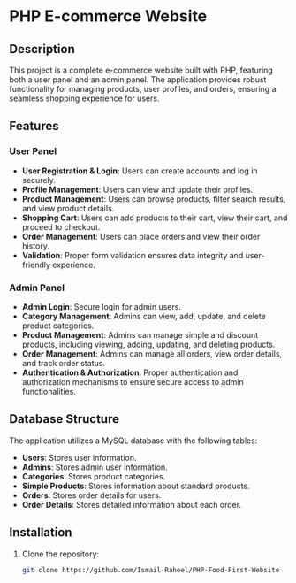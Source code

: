 # PHP E-commerce Website

## Description
This project is a complete e-commerce website built with PHP, featuring both a user panel and an admin panel. The application provides robust functionality for managing products, user profiles, and orders, ensuring a seamless shopping experience for users.

## Features

### User Panel
- **User Registration & Login**: Users can create accounts and log in securely.
- **Profile Management**: Users can view and update their profiles.
- **Product Management**: Users can browse products, filter search results, and view product details.
- **Shopping Cart**: Users can add products to their cart, view their cart, and proceed to checkout.
- **Order Management**: Users can place orders and view their order history.
- **Validation**: Proper form validation ensures data integrity and user-friendly experience.

### Admin Panel
- **Admin Login**: Secure login for admin users.
- **Category Management**: Admins can view, add, update, and delete product categories.
- **Product Management**: Admins can manage simple and discount products, including viewing, adding, updating, and deleting products.
- **Order Management**: Admins can manage all orders, view order details, and track order status.
- **Authentication & Authorization**: Proper authentication and authorization mechanisms to ensure secure access to admin functionalities.

## Database Structure
The application utilizes a MySQL database with the following tables:
- **Users**: Stores user information.
- **Admins**: Stores admin user information.
- **Categories**: Stores product categories.
- **Simple Products**: Stores information about standard products.
- **Orders**: Stores order details for users.
- **Order Details**: Stores detailed information about each order.

## Installation
1. Clone the repository:
   ```bash
   git clone https://github.com/Ismail-Raheel/PHP-Food-First-Website
